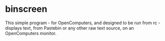 # binscreen
This simple program - for OpenComputers, and designed to be run from rc - displays text, from Pastebin or any other raw text source, on an OpenComputers monitor.
